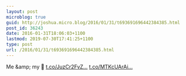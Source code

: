 ```yaml
---
layout: post
microblog: true
guid: http://joshua.micro.blog/2016/01/31/t693691696442384385.html
post_id: 36243
date: 2016-01-31T18:06:03+1100
lastmod: 2019-07-30T17:41:25+1100
type: post
url: /2016/01/31/t693691696442384385.html
---
```

Me &amp;amp; my 🔑 [t.co/JuzCr2FvZ...](https://t.co/JuzCr2FvZD) [t.co/MTKcUArAi...](https://t.co/MTKcUArAiz)
